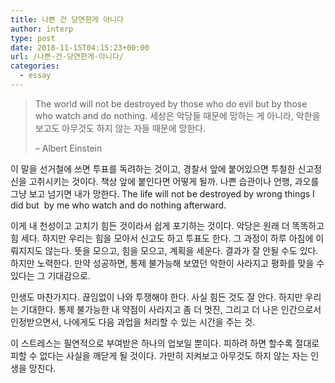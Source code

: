 ```yaml
---
title: 나쁜 건 당연한게 아니다
author: interp
type: post
date: 2018-11-15T04:15:23+00:00
url: /나쁜-건-당연한게-아니다/
categories:
  - essay
---
```

> The world will not be destroyed by those who do evil but by those who watch and do nothing.
> 세상은 악당들 때문에 망하는 게 아니라, 악한을 보고도 아무것도 하지 않는 자들 때문에 망한다.
>   
> &#8211; Albert Einstein

이 말을 선거철에 쓰면 투표를 독려하는 것이고, 경찰서 앞에 붙어있으면 투철한 신고정신을 고취시키는 것이다. 책상 앞에 붙인다면 어떻게 될까. 나쁜 습관이나 언행, 과오를 그냥 보고 넘기면 내가 망한다. The life will not be destroyed by wrong things I did but  by me who watch and do nothing afterward.

이게 내 천성이고 고치기 힘든 것이라서 쉽게 포기하는 것이다. 악당은 원래 더 똑똑하고 힘 세다. 하지만 우리는 힘을 모아서 신고도 하고 투표도 한다. 그 과정이 하루 아침에 이뤄지지도 않는다. 뜻을 모으고, 힘을 모으고, 계획을 세운다. 결과가 잘 안될 수도 있다. 하지만 노력한다. 만약 성공하면, 통제 불가능해 보였던 악한이 사라지고 평화를 맞을 수 있다는 그 기대감으로.

인생도 마찬가지다. 끊임없이 나와 투쟁해야 한다. 사실 힘든 것도 잘 안다. 하지만 우리는 기대한다. 통제 불가능한 내 약점이 사라지고 좀 더 멋진, 그리고 더 나은 인간으로서 인정받으면서, 나에게도 다음 과업을 처리할 수 있는 시간을 주는 것.

이 스트레스는 필연적으로 부여받은 하나의 업보일 뿐이다. 피하려 하면 할수록 절대로 피할 수 없다는 사실을 깨닫게 될 것이다. 가만히 지켜보고 아무것도 하지 않는 자는 인생을 망친다.
